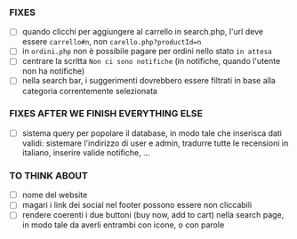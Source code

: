 ### FIXES

- [ ] quando clicchi per aggiungere al carrello in search.php, l'url deve essere `carrello#n`, non `carello.php?productId=n`
- [ ] in `ordini.php` non è possibile pagare per ordini nello stato `in attesa`
- [ ] centrare la scritta `Non ci sono notifiche` (in notifiche, quando l'utente non ha notifiche)
- [ ] nella search bar, i suggerimenti dovrebbero essere filtrati in base alla categoria correntemente selezionata

### FIXES AFTER WE FINISH EVERYTHING ELSE

- [ ] sistema query per popolare il database, in modo tale che inserisca dati validi: sistemare l'indirizzo di user e admin, tradurre tutte le recensioni in italiano, inserire valide notifiche, ...

### TO THINK ABOUT

- [ ] nome del website
- [ ] magari i link dei social nel footer possono essere non cliccabili
- [ ] rendere coerenti i due buttoni (buy now, add to cart) nella search page, in modo tale da averli entrambi con icone, o con parole
